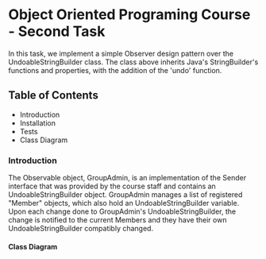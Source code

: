 # Object Oriented Programing Course - Second Task
In this task, we implement a simple Observer design pattern over the UndoableStringBuilder class. 
The class above inherits Java's StringBuilder's functions and properties, with the addition of the 'undo' function.

## Table of Contents
- Introduction
- Installation
- Tests
- Class Diagram

### Introduction
The Observable object, GroupAdmin, is an implementation of the Sender interface that was provided by the course staff and contains an UndoableStringBuilder object. 
GroupAdmin manages a list of registered "Member" objects, which also hold an UndoableStringBuilder variable. Upon each change done to GroupAdmin's UndoableStringBuilder, the change is notified to the current Members and they have their own UndoableStringBuilder compatibly changed.

#### Class Diagram


